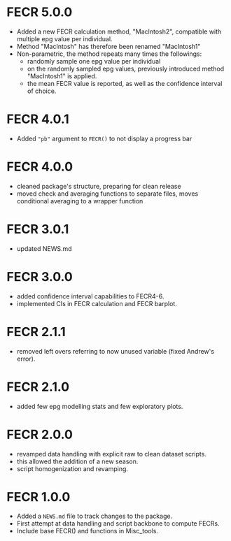 # FECR 5.0.0
* Added a new FECR calculation method, "MacIntosh2", compatible with multiple epg value per
individual.
* Method "MacIntosh" has therefore been renamed "MacIntosh1"
* Non-parametric, the method repeats many times the followings:    
    * randomly sample one epg value per individual
    * on the randomly sampled epg values, previously introduced method "MacIntosh1" is applied.
    * the mean FECR value is reported, as well as the confidence interval of choice.

# FECR 4.0.1
* Added `"pb"` argument to `FECR()` to not display a progress bar

# FECR 4.0.0
* cleaned package's structure, preparing for clean release
* moved check and averaging functions to separate files, moves conditional averaging to a wrapper function

# FECR 3.0.1
* updated NEWS.md

# FECR 3.0.0
* added confidence interval capabilities to FECR4-6.
* implemented CIs in FECR calculation and FECR barplot.

# FECR 2.1.1
* removed left overs referring to now unused variable (fixed Andrew's error).

# FECR 2.1.0
* added few epg modelling stats and few exploratory plots.

# FECR 2.0.0
* revamped data handling with explicit raw to clean dataset scripts.
* this allowed the addition of a new season.
* script homogenization and revamping.

# FECR 1.0.0
* Added a `NEWS.md` file to track changes to the package.
* First attempt at data handling and script backbone to compute FECRs.
* Include base FECR() and functions in Misc_tools.
